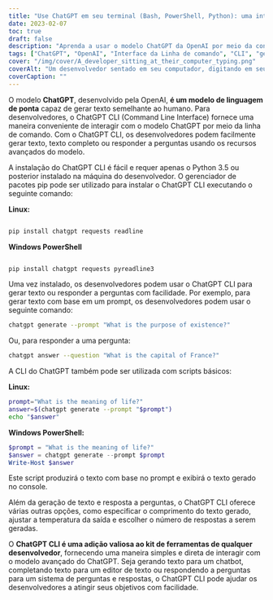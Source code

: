 ```yaml
---
title: "Use ChatGPT em seu terminal (Bash, PowerShell, Python): uma introdução à ferramenta CLI ChatGPT para desenvolvedores"
date: 2023-02-07
toc: true
draft: false
description: "Aprenda a usar o modelo ChatGPT da OpenAI por meio da conveniente interface de linha de comando (CLI) para geração de texto e resposta a perguntas com facilidade."
tags: ["ChatGPT", "OpenAI", "Interface da Linha de comando", "CLI", "geração de texto", "pergunta respondendo", "kit de ferramentas do desenvolvedor", "gerenciador de pacotes pip", "Python 3.5", "PowerShell", "bash"]
cover: "/img/cover/A_developer_sitting_at_their_computer_typing.png"
coverAlt: "Um desenvolvedor sentado em seu computador, digitando em seu teclado com a CLI do ChatGPT aberta em seu terminal."
coverCaption: ""
---
```


O modelo **ChatGPT**, desenvolvido pela OpenAI, **é um modelo de linguagem de ponta** capaz de gerar texto semelhante ao humano. Para desenvolvedores, o ChatGPT CLI (Command Line Interface) fornece uma maneira conveniente de interagir com o modelo ChatGPT por meio da linha de comando. Com o ChatGPT CLI, os desenvolvedores podem facilmente gerar texto, texto completo ou responder a perguntas usando os recursos avançados do modelo.

A instalação do ChatGPT CLI é fácil e requer apenas o Python 3.5 ou posterior instalado na máquina do desenvolvedor. O gerenciador de pacotes pip pode ser utilizado para instalar o ChatGPT CLI executando o seguinte comando:

**Linux:**
```bash

pip install chatgpt requests readline

```

**Windows PowerShell**
```powershell

pip install chatgpt requests pyreadline3

```

Uma vez instalado, os desenvolvedores podem usar o ChatGPT CLI para gerar texto ou responder a perguntas com facilidade. Por exemplo, para gerar texto com base em um prompt, os desenvolvedores podem usar o seguinte comando:

```bash
chatgpt generate --prompt "What is the purpose of existence?"
```

Ou, para responder a uma pergunta:

```bash
chatgpt answer --question "What is the capital of France?"
```

A CLI do ChatGPT também pode ser utilizada com scripts básicos:

**Linux:**
```bash
prompt="What is the meaning of life?"
answer=$(chatgpt generate --prompt "$prompt")
echo "$answer"
```

**Windows PowerShell:**
```powershell
$prompt = "What is the meaning of life?"
$answer = chatgpt generate --prompt $prompt
Write-Host $answer
```

Este script produzirá o texto com base no prompt e exibirá o texto gerado no console.

Além da geração de texto e resposta a perguntas, o ChatGPT CLI oferece várias outras opções, como especificar o comprimento do texto gerado, ajustar a temperatura da saída e escolher o número de respostas a serem geradas.

O **ChatGPT CLI é uma adição valiosa ao kit de ferramentas de qualquer desenvolvedor**, fornecendo uma maneira simples e direta de interagir com o modelo avançado do ChatGPT. Seja gerando texto para um chatbot, completando texto para um editor de texto ou respondendo a perguntas para um sistema de perguntas e respostas, o ChatGPT CLI pode ajudar os desenvolvedores a atingir seus objetivos com facilidade.